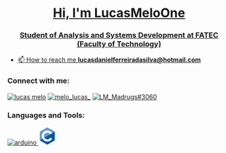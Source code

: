 <a href="https://github.com/LucasMeloone" target="blank"><h1 align="center">Hi, I'm LucasMeloOne</h1>
<h3 align="center">Student of Analysis and Systems Development at FATEC (Faculty of Technology)</h3>

- 📫 How to reach me **lucasdanielferreiradasilva@hotmail.com**

<h3 align="left">Connect with me:</h3>
<p align="left">
<a href="https://www.facebook.com/lucasdanielferreiradasilva?mibextid=ZbWKwL" target="blank"><img align="center" src="https://raw.githubusercontent.com/rahuldkjain/github-profile-readme-generator/master/src/images/icons/Social/facebook.svg" alt="lucas melo" height="30" width="40" /></a>
<a href="https://www.instagram.com/melo_lucas_?igsh=MW9uZzQxdWdzc2Vvdw==" target="blank"><img align="center" src="https://raw.githubusercontent.com/rahuldkjain/github-profile-readme-generator/master/src/images/icons/Social/instagram.svg" alt="melo_lucas_" height="30" width="40" /></a>
<a href="https://discord.com/invite/nB5ePyEF" target="blank"><img align="center" src="https://raw.githubusercontent.com/rahuldkjain/github-profile-readme-generator/master/src/images/icons/Social/discord.svg" alt="LM_Madrugs#3060" height="30" width="40" /></a>
</p>

<h3 align="left">Languages and Tools:</h3>
<p align="left"> <a href="https://www.arduino.cc/" target="_blank" rel="noreferrer"> <img src="https://cdn.worldvectorlogo.com/logos/arduino-1.svg" alt="arduino" width="40" height="40"/> </a> <a href="https://www.cprogramming.com/" target="_blank" rel="noreferrer"> <img src="https://raw.githubusercontent.com/devicons/devicon/master/icons/c/c-original.svg" alt="c" width="40" height="40"/> </a> </p>

